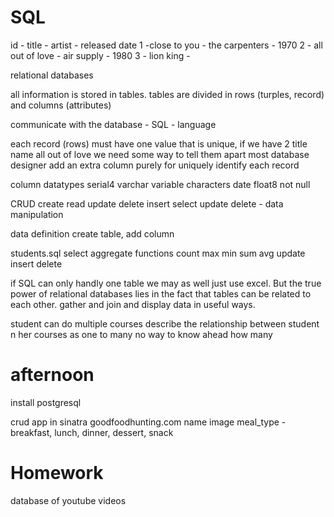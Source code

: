 SQL
====

id - title - artist - released date
1 -close to you - the carpenters - 1970
2 - all out of love - air supply - 1980
3 - lion king - 

relational databases

all information is stored in tables. tables are divided in rows (turples, record) and columns (attributes) 

communicate with the database - SQL - language

each record (rows) must have one value that is unique, if we have 2 title name all out of love we need some way to tell them apart
most database designer add an extra column purely for uniquely identify each record 

column datatypes
serial4 
varchar variable characters 
date
float8
not null

CRUD
create read update delete
insert select update delete - data manipulation

data definition
create table, add column

students.sql
select
aggregate functions
count max min sum avg
update
insert
delete

if SQL can only handly one table we may as well just use excel. But the true power of relational databases lies in the fact that tables
can be related to each other. gather and join and display data in useful ways. 

student can do multiple courses
describe the relationship between student n her courses as one to many
no way to know ahead how many

afternoon
==========

install postgresql

crud app in sinatra
goodfoodhunting.com
name
image
meal_type - breakfast, lunch, dinner, dessert, snack


Homework
=========

database of youtube videos
